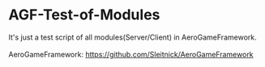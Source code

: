 # AGF-Test-of-Modules
It's just a test script of all modules(Server/Client) in AeroGameFramework.<br /><br />
AeroGameFramework: https://github.com/Sleitnick/AeroGameFramework
